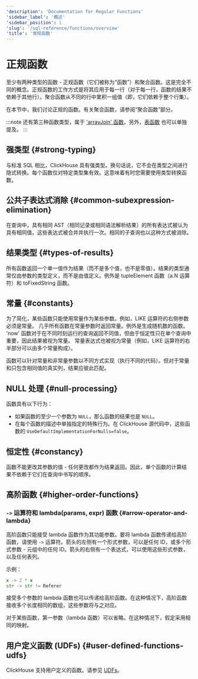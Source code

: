 ```yaml
---
'description': 'Documentation for Regular Functions'
'sidebar_label': '概述'
'sidebar_position': 1
'slug': '/sql-reference/functions/overview'
'title': '常规函数'
---
```



# 正规函数

至少有两种类型的函数 - 正规函数（它们被称为“函数”）和聚合函数。这是完全不同的概念。正规函数的工作方式是将其应用于每一行（对于每一行，函数的结果不依赖于其他行）。聚合函数从不同的行中累积一组值（即，它们依赖于整个行集）。

在本节中，我们讨论正规的函数。有关聚合函数，请参阅“聚合函数”部分。

:::note 
还有第三种函数类型，属于 ['arrayJoin' 函数](../functions/array-join.md)。另外，[表函数](../table-functions/index.md) 也可以单独提及。
:::

## 强类型 {#strong-typing}

与标准 SQL 相比，ClickHouse 具有强类型。换句话说，它不会在类型之间进行隐式转换。每个函数仅对特定类型集有效。这意味着有时您需要使用类型转换函数。

## 公共子表达式消除 {#common-subexpression-elimination}

在查询中，具有相同 AST（相同记录或相同语法解析结果）的所有表达式被认为具有相同值。这些表达式被合并并执行一次。相同的子查询也以这种方式被消除。

## 结果类型 {#types-of-results}

所有函数返回一个单一值作为结果（而不是多个值，也不是零值）。结果的类型通常仅由参数的类型定义，而不是由值定义。例外是 tupleElement 函数（a.N 运算符）和 toFixedString 函数。

## 常量 {#constants}

为了简化，某些函数只能使用常量作为某些参数。例如，LIKE 运算符的右侧参数必须是常量。
几乎所有函数在常量参数时返回常量。例外是生成随机数的函数。
'now' 函数对于在不同时刻运行的查询返回不同值，但由于恒定性只在单个查询中重要，因此结果被视为常量。
常量表达式也被视为常量（例如，LIKE 运算符的右半部分可以由多个常量构成）。

函数可以针对常量和非常量参数以不同方式实现（执行不同的代码）。但对于常量和只包含相同值的真实列，结果应彼此匹配。

## NULL 处理 {#null-processing}

函数具有以下行为：

- 如果函数的至少一个参数为 `NULL`，那么函数的结果也是 `NULL`。
- 在每个函数的描述中单独指定的特殊行为。在 ClickHouse 源代码中，这些函数的 `UseDefaultImplementationForNulls=false`。

## 恒定性 {#constancy}

函数不能更改其参数的值 - 任何更改都作为结果返回。因此，单个函数的计算结果不依赖于它们在查询中书写的顺序。

## 高阶函数 {#higher-order-functions}

### `->` 运算符和 lambda(params, expr) 函数 {#arrow-operator-and-lambda}

高阶函数只能接受 lambda 函数作为其功能参数。要将 lambda 函数传递给高阶函数，请使用 `->` 运算符。箭头的左侧有一个形式参数，可以是任何 ID，或多个形式参数 - 元组中的任何 ID。箭头的右侧有一个表达式，可以使用这些形式参数，以及任何表列。

示例：

```python
x -> 2 * x
str -> str != Referer
```

接受多个参数的 lambda 函数也可以传递给高阶函数。在这种情况下，高阶函数接收多个长度相同的数组，这些参数将与之对应。

对于某些函数，第一参数（lambda 函数）可以省略。在这种情况下，假定采用相同的映射。

## 用户定义函数 (UDFs) {#user-defined-functions-udfs}

ClickHouse 支持用户定义的函数。请参见 [UDFs](../functions/udf.md)。
